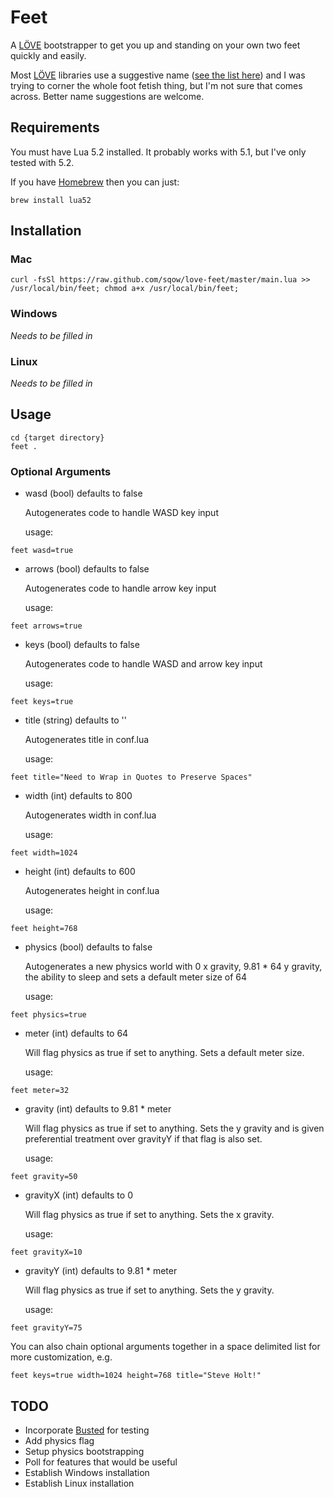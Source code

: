 # Feet

A [LÖVE](http://love2d.org/) bootstrapper to get you up and standing on your own two feet quickly and easily.

Most [LÖVE](http://love2d.org/) libraries use a suggestive name ([see the list here](https://www.love2d.org/wiki/Category:Libraries)) and I was trying to corner the whole foot fetish thing, but I'm not sure that comes across. Better name suggestions are welcome.

## Requirements

You must have Lua 5.2 installed. It probably works with 5.1, but I've only tested with 5.2.

If you have [Homebrew](http://brew.sh/) then you can just:
```
brew install lua52
```

## Installation

### Mac

```
curl -fsSl https://raw.github.com/sqow/love-feet/master/main.lua >> /usr/local/bin/feet; chmod a+x /usr/local/bin/feet;
```

### Windows

_Needs to be filled in_

### Linux

_Needs to be filled in_

## Usage

```
cd {target directory}
feet .
```

### Optional Arguments

- wasd
    (bool)
    defaults to false

    Autogenerates code to handle WASD key input

    usage:
```
feet wasd=true
```
- arrows
    (bool)
    defaults to false

    Autogenerates code to handle arrow key input

    usage:
```
feet arrows=true
```
- keys
    (bool)
    defaults to false

    Autogenerates code to handle WASD and arrow key input

    usage:
```
feet keys=true
```
- title
    (string)
    defaults to ''

    Autogenerates title in conf.lua

    usage:
```
feet title="Need to Wrap in Quotes to Preserve Spaces"
```
- width
    (int)
    defaults to 800

    Autogenerates width in conf.lua

    usage:
```
feet width=1024
```
- height
    (int)
    defaults to 600

    Autogenerates height in conf.lua

    usage:
```
feet height=768
```
- physics
    (bool)
    defaults to false

    Autogenerates a new physics world with 0 x gravity, 9.81 * 64 y gravity, the ability to sleep and sets a default meter size of 64

    usage:
```
feet physics=true
```
- meter
    (int)
    defaults to 64

    Will flag physics as true if set to anything. Sets a default meter size.

    usage:
```
feet meter=32
```
- gravity
    (int)
    defaults to 9.81 * meter

    Will flag physics as true if set to anything. Sets the y gravity and is given preferential treatment over gravityY if that flag is also set.

    usage:
```
feet gravity=50
```
- gravityX
    (int)
    defaults to 0

    Will flag physics as true if set to anything. Sets the x gravity.

    usage:
```
feet gravityX=10
```
- gravityY
    (int)
    defaults to 9.81 * meter

    Will flag physics as true if set to anything. Sets the y gravity.

    usage:
```
feet gravityY=75
```

You can also chain optional arguments together in a space delimited list for more customization, e.g.
```
feet keys=true width=1024 height=768 title="Steve Holt!"
```

## TODO
- Incorporate [Busted](http://olivinelabs.com/busted/) for testing
- Add physics flag
- Setup physics bootstrapping
- Poll for features that would be useful
- Establish Windows installation
- Establish Linux installation
